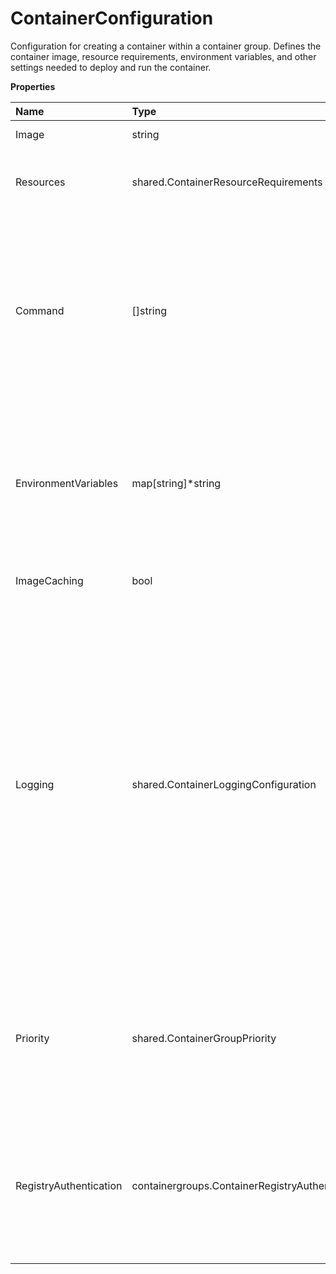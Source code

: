 # ContainerConfiguration

Configuration for creating a container within a container group. Defines the container image, resource requirements, environment variables, and other settings needed to deploy and run the container.

**Properties**

| Name                   | Type                                            | Required | Description                                                                                                                                                                                                                                                                                                                                                           |
| :--------------------- | :---------------------------------------------- | :------- | :-------------------------------------------------------------------------------------------------------------------------------------------------------------------------------------------------------------------------------------------------------------------------------------------------------------------------------------------------------------------- |
| Image                  | string                                          | ✅       | The container image.                                                                                                                                                                                                                                                                                                                                                  |
| Resources              | shared.ContainerResourceRequirements            | ✅       | Specifies the resource requirements for a container.                                                                                                                                                                                                                                                                                                                  |
| Command                | []string                                        | ❌       | Pass a command (and optional arguments) to override the ENTRYPOINT and CMD of a container image. Each element in the array represents a command segment or argument.                                                                                                                                                                                                  |
| EnvironmentVariables   | map[string]\*string                             | ❌       | Key-value pairs of environment variables to set within the container. These variables will be available to processes running inside the container.                                                                                                                                                                                                                    |
| ImageCaching           | bool                                            | ❌       | The container image caching.                                                                                                                                                                                                                                                                                                                                          |
| Logging                | shared.ContainerLoggingConfiguration            | ❌       | Configuration options for directing container logs to a logging provider. This schema enables you to specify a single logging destination for container output, supporting monitoring, debugging, and analytics use cases. Each provider has its own configuration parameters defined in the referenced schemas. Only one logging provider can be selected at a time. |
| Priority               | shared.ContainerGroupPriority                   | ❌       | Specifies the priority level for container group execution, which determines resource allocation and scheduling precedence.                                                                                                                                                                                                                                           |
| RegistryAuthentication | containergroups.ContainerRegistryAuthentication | ❌       | Authentication configuration for various container registry types, including AWS ECR, Docker Hub, GCP GAR, GCP GCR, and basic authentication.                                                                                                                                                                                                                         |

